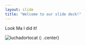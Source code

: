 ```yaml
---
layout: slide
title: "Welcome to our slide deck!"
---
```


Look Ma I did it!

![luchadortocat](https://octodex.github.com/images/luchadortocat.png)
{: .center}

